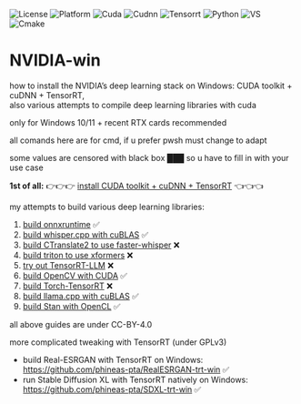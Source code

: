 ![License](https://img.shields.io/github/license/phineas-pta/NVIDIA-win?logo=creativecommons)
![Platform](https://img.shields.io/badge/Platform-win_64-0078D4?logo=windows)
![Cuda](https://img.shields.io/badge/CUDA-v12.9-76B900?logo=nvidia)
![Cudnn](https://img.shields.io/badge/cuDNN-v9.11-76B900?logo=nvidia)
![Tensorrt](https://img.shields.io/badge/TensorRT-v10.12-76B900?logo=nvidia)
![Python](https://img.shields.io/badge/python-v3.1x-3776AB?logo=python)
![VS](https://img.shields.io/badge/Visual_Studio-v17_2022-5C2D91?logo=visualstudio)
![Cmake](https://img.shields.io/badge/CMake-v3.2x-064F8C?logo=cmake)

# NVIDIA-win

how to install the NVIDIA’s deep learning stack on Windows: CUDA toolkit + cuDNN + TensorRT,<br />also various attempts to compile deep learning libraries with cuda

only for Windows 10/11 + recent RTX cards recommended

all comands here are for cmd, if u prefer pwsh must change to adapt

some values are censored with black box ███ so u have to fill in with your use case

**1st of all:** 👉👉👉 [install CUDA toolkit + cuDNN + TensorRT](NVIDIA-win.md) 👈👈👈

my attempts to build various deep learning libraries:
1. [build onnxruntime](test01-onnxruntime.md) ✅
2. [build whisper.cpp with cuBLAS](test02-whisper.cpp-cublas.md) ✅
3. [build CTranslate2 to use faster-whisper](test03-ctranslate2.md) ❌
4. [build triton to use xformers](test04-triton.md) ❌
5. [try out TensorRT-LLM](test05-trt-llm.md) ❌
6. [build OpenCV with CUDA](test06-opencv.md) ✅
7. [build Torch-TensorRT](test07-torch-tensorrt.md) ❌
8. [build llama.cpp with cuBLAS](test08-llama.cpp-cublas.md) ✅
9. [build Stan with OpenCL](test09-stan-opencl.md) ✅

all above guides are under CC-BY-4.0

more complicated tweaking with TensorRT (under GPLv3)
- build Real-ESRGAN with TensorRT on Windows: https://github.com/phineas-pta/RealESRGAN-trt-win ✅
- run Stable Diffusion XL with TensorRT natively on Windows: https://github.com/phineas-pta/SDXL-trt-win ✅
